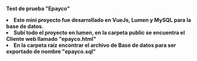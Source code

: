 <b>Test de prueba "Epayco"<b>

<li>Este mini proyecto fue desarrollado en VueJs, Lumen y MySQL para la base de datos.</li>

<li>Subí todo el proyecto en lumen, en la carpeta public se encuentra el Cliente web llamado "epayco.html"</li>

<li>En la carpeta raíz encontrar el archivo de Base de datos para ser exportado de nombre "epayco.sql"</li>

